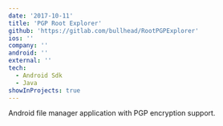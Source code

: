 ```yaml
---
date: '2017-10-11'
title: 'PGP Root Explorer'
github: 'https://gitlab.com/bullhead/RootPGPExplorer'
ios: ''
company: ''
android: ''
external: ''
tech:
  - Android Sdk
  - Java
showInProjects: true
---
```


Android file manager application with PGP encryption support.
